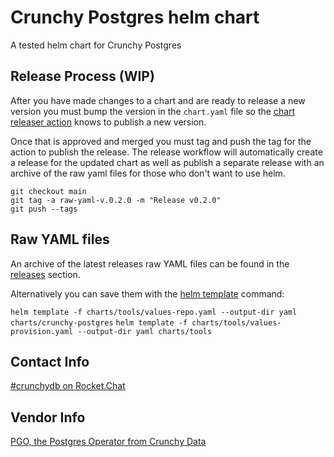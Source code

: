 # Crunchy Postgres helm chart

A tested helm chart for Crunchy Postgres

## Release Process (WIP)

After you have made changes to a chart and are ready to release a new version you must bump the version in the `chart.yaml` file so the [chart releaser action](https://github.com/helm/chart-releaser-action) knows to publish a new version.

Once that is approved and merged you must tag and push the tag for the action to publish the release. The release workflow will automatically create a release for the updated chart as well as publish a separate release with an archive of the raw yaml files for those who don't want to use helm.

```
git checkout main
git tag -a raw-yaml-v.0.2.0 -m "Release v0.2.0"
git push --tags
```

## Raw YAML files

An archive of the latest releases raw YAML files can be found in the [releases](https://github.com/bcgov/crunchy-postgres/releases) section.

Alternatively you can save them with the [helm template](https://helm.sh/docs/helm/helm_template/) command:

`helm template -f charts/tools/values-repo.yaml --output-dir yaml charts/crunchy-postgres`
`helm template -f charts/tools/values-provision.yaml --output-dir yaml charts/tools`

## Contact Info

[#crunchydb on Rocket.Chat](https://chat.developer.gov.bc.ca/channel/crunchydb)

## Vendor Info

[PGO, the Postgres Operator from Crunchy Data](https://access.crunchydata.com/documentation/postgres-operator/v5/)

```

```
